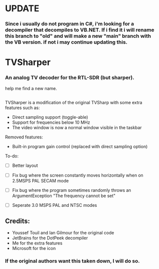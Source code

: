 # UPDATE
### Since i usually do not program in C#, i'm looking for a decompiler that decompiles to VB.NET. If i find it i will rename this branch to "old" and will make a new "main" branch with the VB version. if not i may continue updating this.

# TVSharper
### An analog TV decoder for the RTL-SDR (but sharper).
help me find a new name.
##
TVSharper is a modification of the original TVSharp with some extra features such as: 
 - Direct sampling support (toggle-able)
 - Support for frequencies below 10 MHz
 - The video window is now a normal window visible in the taskbar

Removed features: 
 - Built-in program gain control (replaced with direct sampling option)

To-do:
 - [ ] Better layout
 - [ ] Fix bug where the screen constantly moves horizontally when on 2.5MSPS PAL SECAM mode
 - [ ] Fix bug where the program sometimes randomly throws an ArgumentException "The frequency cannot be set"
 - [ ] Seperate 3.0 MSPS PAL and NTSC modes 


## Credits: 

 - Youssef Touil and Ian Gilmour for the original code
 - JetBrains for the DotPeek decompiler
 - Me for the extra features
 - Microsoft for the icon

### If the original authors want this taken down, I will do so.
